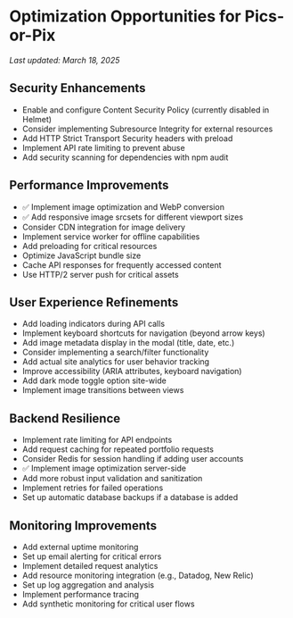 # Optimization Opportunities for Pics-or-Pix

*Last updated: March 18, 2025*

## Security Enhancements
- Enable and configure Content Security Policy (currently disabled in Helmet)
- Consider implementing Subresource Integrity for external resources
- Add HTTP Strict Transport Security headers with preload
- Implement API rate limiting to prevent abuse
- Add security scanning for dependencies with npm audit

## Performance Improvements
- ✅ Implement image optimization and WebP conversion
- ✅ Add responsive image srcsets for different viewport sizes
- Consider CDN integration for image delivery
- Implement service worker for offline capabilities
- Add preloading for critical resources
- Optimize JavaScript bundle size
- Cache API responses for frequently accessed content
- Use HTTP/2 server push for critical assets

## User Experience Refinements
- Add loading indicators during API calls
- Implement keyboard shortcuts for navigation (beyond arrow keys)
- Add image metadata display in the modal (title, date, etc.)
- Consider implementing a search/filter functionality
- Add actual site analytics for user behavior tracking
- Improve accessibility (ARIA attributes, keyboard navigation)
- Add dark mode toggle option site-wide
- Implement image transitions between views

## Backend Resilience
- Implement rate limiting for API endpoints
- Add request caching for repeated portfolio requests
- Consider Redis for session handling if adding user accounts
- ✅ Implement image optimization server-side
- Add more robust input validation and sanitization
- Implement retries for failed operations
- Set up automatic database backups if a database is added

## Monitoring Improvements
- Add external uptime monitoring
- Set up email alerting for critical errors
- Implement detailed request analytics
- Add resource monitoring integration (e.g., Datadog, New Relic)
- Set up log aggregation and analysis
- Implement performance tracing
- Add synthetic monitoring for critical user flows